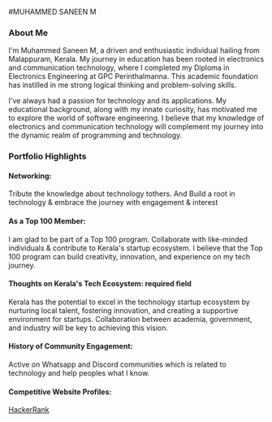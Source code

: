 #MUHAMMED SANEEN M

### About Me

I'm Muhammed Saneen M, a driven and enthusiastic individual hailing from Malappuram, Kerala. My journey in education has been rooted in electronics and communication technology, where I completed my Diploma in Electronics Engineering at GPC Perinthalmanna. This academic foundation has instilled in me strong logical thinking and problem-solving skills.

I've always had a passion for technology and its applications. My educational background, along with my innate curiosity, has motivated me to explore the world of software engineering. I believe that my knowledge of electronics and communication technology will complement my journey into the dynamic realm of programming and technology.


### Portfolio Highlights


#### Networking: 

Tribute the knowledge about technology tothers. And Build a root in technology & embrace the journey with engagement & interest

#### As a Top 100 Member: 

I am glad to be part of a Top 100 program. Collaborate with like-minded individuals & contribute to Kerala's startup ecosystem.
I believe that the Top 100 program can build creativity, innovation, and experience on my tech journey.


#### Thoughts on Kerala's Tech Ecosystem: required field

Kerala has the potential to excel in the technology startup ecosystem by nurturing local talent, fostering innovation, and creating a supportive environment for startups.
Collaboration between academia, government, and industry will be key to achieving this vision.


#### History of Community Engagement:

Active on Whatsapp and Discord communities which is related to technology and help peoples what I know.


#### Competitive Website Profiles:

[HackerRank](https://www.hackerrank.com/profile/Saneen77)
